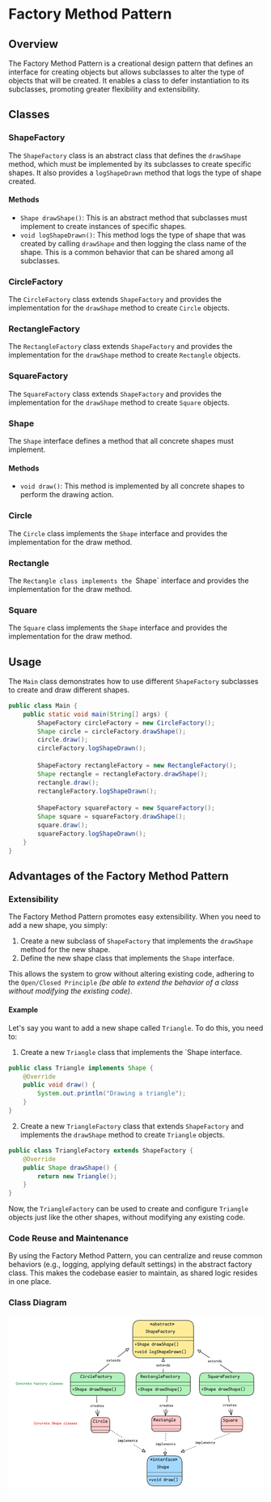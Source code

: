 # Factory Method Pattern

## Overview
The Factory Method Pattern is a creational design pattern that defines an interface for creating objects but allows subclasses to alter the type of objects that will be created. It enables a class to defer instantiation to its subclasses, promoting greater flexibility and extensibility.

## Classes

### ShapeFactory
The `ShapeFactory` class is an abstract class that defines the `drawShape` method, which must be implemented by its subclasses to create specific shapes. It also provides a `logShapeDrawn` method that logs the type of shape created.

#### Methods
- `Shape drawShape()`: This is an abstract method that subclasses must implement to create instances of specific shapes.
- `void logShapeDrawn()`: This method logs the type of shape that was created by calling `drawShape` and then logging the class name of the shape. This is a common behavior that can be shared among all subclasses.

### CircleFactory
The `CircleFactory` class extends `ShapeFactory` and provides the implementation for the `drawShape` method to create `Circle` objects.

### RectangleFactory
The `RectangleFactory` class extends `ShapeFactory` and provides the implementation for the `drawShape` method to create `Rectangle` objects.

### SquareFactory
The `SquareFactory` class extends `ShapeFactory` and provides the implementation for the `drawShape` method to create `Square` objects.

### Shape
The `Shape` interface defines a method that all concrete shapes must implement.

#### Methods
- `void draw()`: This method is implemented by all concrete shapes to perform the drawing action.

### Circle
The `Circle` class implements the `Shape` interface and provides the implementation for the draw method.

### Rectangle
The `Rectangle class implements the `Shape` interface and provides the implementation for the draw method.

### Square
The `Square` class implements the `Shape` interface and provides the implementation for the draw method.

## Usage
The `Main` class demonstrates how to use different `ShapeFactory` subclasses to create and draw different shapes.

```java
public class Main {
    public static void main(String[] args) {
        ShapeFactory circleFactory = new CircleFactory();
        Shape circle = circleFactory.drawShape();
        circle.draw();
        circleFactory.logShapeDrawn();

        ShapeFactory rectangleFactory = new RectangleFactory();
        Shape rectangle = rectangleFactory.drawShape();
        rectangle.draw();
        rectangleFactory.logShapeDrawn();

        ShapeFactory squareFactory = new SquareFactory();
        Shape square = squareFactory.drawShape();
        square.draw();
        squareFactory.logShapeDrawn();
    }
}
```

## Advantages of the Factory Method Pattern

### Extensibility
The Factory Method Pattern promotes easy extensibility. When you need to add a new shape, you simply:

1. Create a new subclass of `ShapeFactory` that implements the `drawShape` method for the new shape.
2. Define the new shape class that implements the `Shape` interface.

This allows the system to grow without altering existing code, adhering to the `Open/Closed Principle` *(be able to extend the behavior of a class without modifying the existing code)*.

#### Example

Let's say you want to add a new shape called `Triangle`. To do this, you need to:

1. Create a new `Triangle` class that implements the `Shape interface.

```java
public class Triangle implements Shape {
	@Override
	public void draw() {
		System.out.println("Drawing a triangle");
	}
}
```

2. Create a new `TriangleFactory` class that extends `ShapeFactory` and implements the `drawShape` method to create `Triangle` objects.

```java
public class TriangleFactory extends ShapeFactory {
    @Override
    public Shape drawShape() {
        return new Triangle();
    }
}
```

Now, the `TriangleFactory` can be used to create and configure `Triangle` objects just like the other shapes, without modifying any existing code.

### Code Reuse and Maintenance
By using the Factory Method Pattern, you can centralize and reuse common behaviors (e.g., logging, applying default settings) in the abstract factory class. This makes the codebase easier to maintain, as shared logic resides in one place.

### Class Diagram

![classDiagram](img.png)
